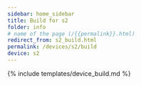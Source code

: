 ```yaml
---
sidebar: home_sidebar
title: Build for s2
folder: info
# name of the page (/{{permalink}}.html)
redirect_from: s2_build.html
permalink: /devices/s2/build
device: s2
---
```

{% include templates/device_build.md %}
